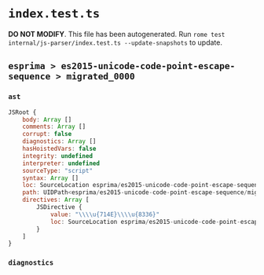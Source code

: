 # `index.test.ts`

**DO NOT MODIFY**. This file has been autogenerated. Run `rome test internal/js-parser/index.test.ts --update-snapshots` to update.

## `esprima > es2015-unicode-code-point-escape-sequence > migrated_0000`

### `ast`

```javascript
JSRoot {
	body: Array []
	comments: Array []
	corrupt: false
	diagnostics: Array []
	hasHoistedVars: false
	integrity: undefined
	interpreter: undefined
	sourceType: "script"
	syntax: Array []
	loc: SourceLocation esprima/es2015-unicode-code-point-escape-sequence/migrated_0000/input.js 1:0-2:0
	path: UIDPath<esprima/es2015-unicode-code-point-escape-sequence/migrated_0000/input.js>
	directives: Array [
		JSDirective {
			value: "\\\\u{714E}\\\\u{8336}"
			loc: SourceLocation esprima/es2015-unicode-code-point-escape-sequence/migrated_0000/input.js 1:0-1:20
		}
	]
}
```

### `diagnostics`

```

```
